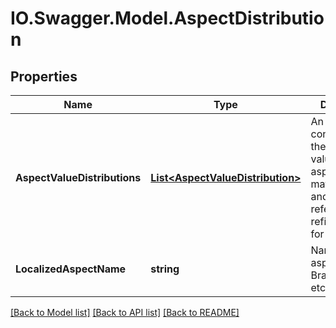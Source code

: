 # IO.Swagger.Model.AspectDistribution
## Properties

Name | Type | Description | Notes
------------ | ------------- | ------------- | -------------
**AspectValueDistributions** | [**List&lt;AspectValueDistribution&gt;**](AspectValueDistribution.md) | An array of containers for the various values of the aspect and the match count and a HATEOAS reference ( refinementHref) for this aspect. | [optional] 
**LocalizedAspectName** | **string** | Name of an aspect, such as Brand, Color, etc. | [optional] 

[[Back to Model list]](../README.md#documentation-for-models) [[Back to API list]](../README.md#documentation-for-api-endpoints) [[Back to README]](../README.md)

